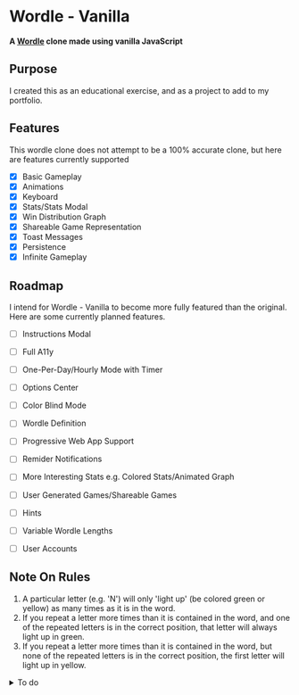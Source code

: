 # Wordle - Vanilla
**A [Wordle](http://www.powerlanguage.co.uk/wordle) clone made using vanilla JavaScript**

## Purpose
I created this as an educational exercise, and as a project to add to my portfolio.

## Features
This wordle clone does not attempt to be a 100% accurate clone, but here are features currently supported

- [x] Basic Gameplay
- [x] Animations
- [x] Keyboard
- [x] Stats/Stats Modal
- [x] Win Distribution Graph
- [x] Shareable Game Representation
- [x] Toast Messages
- [x] Persistence
- [x] Infinite Gameplay

## Roadmap
I intend for Wordle - Vanilla to become more fully featured than the original. Here are some currently planned features.

- [ ] Instructions Modal
- [ ] Full A11y
- [ ] One-Per-Day/Hourly Mode with Timer
- [ ] Options Center
- [ ] Color Blind Mode
- [ ] Wordle Definition
- [ ] Progressive Web App Support
- [ ] Remider Notifications
- [ ] More Interesting Stats e.g. Colored Stats/Animated Graph
- [ ] User Generated Games/Shareable Games
- [ ] Hints
- [ ] Variable Wordle Lengths
- [ ] User Accounts


## Note On Rules
1. A particular letter (e.g. 'N') will only 'light up' (be colored green or yellow) as many times as it is in the word.
2. If you repeat a letter more times than it is contained in the word, and one of the repeated letters is in the correct position, that letter will always light up in green.
3. If you repeat a letter more times than it is contained in the word, but none of the repeated letters is in the correct position, the first letter will light up in yellow.

<details>
<summary>To do</summary>

# To Do

## Bugs

## Improvements
- [x] Refactor gameboard to include tile state
- [x] Refactor Rows to be zero based
- [ ] Refactor pointer logic 
- [ ] Refactor styling logic

## Features
- [ ] Instructions Modal
- [ ] Full A11y
- [ ] One-Per-Day/Hourly Mode with Timer
- [ ] Options Center
- [ ] Wordle Definition
- [ ] Progressive Web App Support
- [ ] Remider Notifications
- [ ] More Interesting Stats e.g. Colored Stats/Animated Graph
- [ ] User Generated Games/Shareable Games
- [ ] Hints
- [ ] Variable Wordle Lengths
- [ ] User Accounts
</details>
